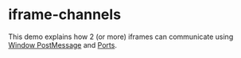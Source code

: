 # iframe-channels

This demo explains how 2 (or more) iframes can communicate using [Window PostMessage](https://developer.mozilla.org/en-US/docs/Web/API/Window/postMessage) and [Ports](https://developer.mozilla.org/en-US/docs/Web/API/MessagePort).
